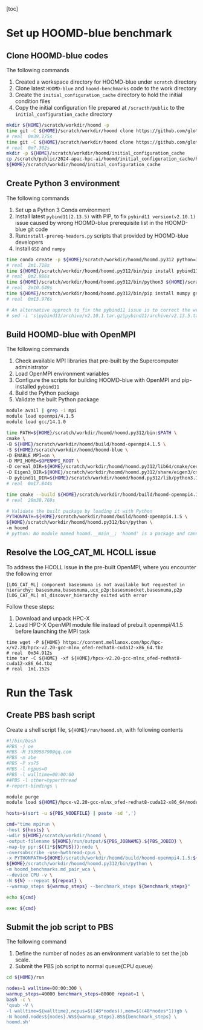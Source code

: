 [toc]

# Set up HOOMD-blue benchmark

## Clone HOOMD-blue codes

The following commands

1. Created a workspace directory for HOOMD-blue under `scratch` directory
2. Clone latest `HOOMD-blue` and `hoomd-benchmarks` code to the work directory
4. Create the `initial_configuration_cache` directory to hold the initial condition files
4. Copy the initial configuration file prepared at `/scracth/public` to the `initial_configuration_cache` directory

```bash
mkdir ${HOME}/scratch/workdir/hoomd -p
time git -C ${HOME}/scratch/workdir/hoomd clone https://github.com/glotzerlab/hoomd-blue  --recursive
# real	0m39.175s
time git -C ${HOME}/scratch/workdir/hoomd clone https://github.com/glotzerlab/hoomd-benchmarks
# real	0m7.302s
mkdir -p ${HOME}/scratch/workdir/hoomd/initial_configuration_cache
cp /scratch/public/2024-apac-hpc-ai/hoomd/initial_configuration_cache/hard_sphere_200000_1.0_3.gsd \
${HOME}/scratch/workdir/hoomd/initial_configuration_cache
```

## Create Python 3 environment

The following commands

1. Set up a Python 3 Conda environment
2. Install latest `pybind11(2.13.5)` with PIP, to fix `pybind11 version(v2.10.1)` issue caused by wrong HOOMD-blue prerequisite list in the HOOMD-blue git code
3. Run`install-prereq-headers.py` scripts that provided by HOOMD-blue developers
4. Install `GSD` and `numpy`

```bash
time conda create -p ${HOME}/scratch/workdir/hoomd/hoomd.py312 python=3.12 -y
# real	2m1.718s
time ${HOME}/scratch/workdir/hoomd/hoomd.py312/bin/pip install pybind11
# real	0m2.986s
time ${HOME}/scratch/workdir/hoomd/hoomd.py312/bin/python3 ${HOME}/scratch/workdir/hoomd/hoomd-blue/install-prereq-headers.py -y
# real	2m10.649s
time ${HOME}/scratch/workdir/hoomd/hoomd.py312/bin/pip install numpy gsd
# real	0m13.976s

# An alternative approch to fix the pybind11 issue is to correct the wrong version number in prereq script
# sed -i 's|pybind11/archive/v2.10.1.tar.gz|pybind11/archive/v2.13.5.tar.gz|g' hoomd-blue/install-prereq-headers.py
```

## Build HOOMD-blue with OpenMPI

The following commands

1. Check available MPI libraries that pre-built by the Supercomputer administrator
2. Load OpenMPI environment variables
3. Configure the scripts for building HOOMD-blue with OpenMPI and pip-installed `pybind11`
4. Build the Python package
5. Validate the built Python package

```bash
module avail | grep -i mpi
module load openmpi/4.1.5
module load gcc/14.1.0

time PATH=${HOME}/scratch/workdir/hoomd/hoomd.py312/bin:$PATH \
cmake \
-B ${HOME}/scratch/workdir/hoomd/build/hoomd-openmpi4.1.5 \
-S ${HOME}/scratch/workdir/hoomd/hoomd-blue \
-D ENABLE_MPI=on \
-D MPI_HOME=$OPENMPI_ROOT \
-D cereal_DIR=${HOME}/scratch/workdir/hoomd/hoomd.py312/lib64/cmake/cereal \
-D Eigen3_DIR=${HOME}/scratch/workdir/hoomd/hoomd.py312/share/eigen3/cmake \
-D pybind11_DIR=${HOME}/scratch/workdir/hoomd/hoomd.py312/lib/python3.12/site-packages/pybind11/share/cmake/pybind11
# real	0m17.844s

time cmake --build ${HOME}/scratch/workdir/hoomd/build/hoomd-openmpi4.1.5 -j 16
# real	28m38.769s

# Validate the built package by loading it with Python
PYTHONPATH=${HOME}/scratch/workdir/hoomd/build/hoomd-openmpi4.1.5 \
${HOME}/scratch/workdir/hoomd/hoomd.py312/bin/python \
-m hoomd
# python: No module named hoomd.__main__; 'hoomd' is a package and cannot be directly executed
```

## Resolve the LOG_CAT_ML HCOLL issue

To address the HCOLL issue in the pre-built OpenMPI, where you encounter the following error

`[LOG_CAT_ML] component basesmuma is not available but requested in hierarchy: basesmuma,basesmuma,ucx_p2p:basesmsocket,basesmuma,p2p
[LOG_CAT_ML] ml_discover_hierarchy exited with error`

Follow these steps:

1. Download and unpack HPC-X
2. Load HPC-X OpenMPI module file instead of prebuilt openmpi/4.1.5 before launching the MPI task

```
time wget -P ${HOME} https://content.mellanox.com/hpc/hpc-x/v2.20/hpcx-v2.20-gcc-mlnx_ofed-redhat8-cuda12-x86_64.tbz
# real	0m34.912s
time tar -C ${HOME} -xf ${HOME}/hpcx-v2.20-gcc-mlnx_ofed-redhat8-cuda12-x86_64.tbz
# real	1m1.152s
```

# Run the Task 

## Create PBS bash script

Create a shell script file, `${HOME}/run/hoomd.sh`, with following contents

```bash
#!/bin/bash
#PBS -j oe
#PBS -M 393958790@qq.com
#PBS -m abe
#PBS -P xs75
#PBS -l ngpus=0
#PBS -l walltime=00:00:60
##PBS -l other=hyperthread
#-report-bindings \

module purge
module load ${HOME}/hpcx-v2.20-gcc-mlnx_ofed-redhat8-cuda12-x86_64/modulefiles/hpcx-ompi

hosts=$(sort -u ${PBS_NODEFILE} | paste -sd ',')

cmd="time mpirun \
-host ${hosts} \
-wdir ${HOME}/scratch/workdir/hoomd \
-output-filename ${HOME}/run/output/${PBS_JOBNAME}.${PBS_JOBID} \
-map-by ppr:$((1*${NCPUS})):node \
-oversubscribe -use-hwthread-cpus \
-x PYTHONPATH=${HOME}/scratch/workdir/hoomd/build/hoomd-openmpi4.1.5:${HOME}/scratch/workdir/hoomd/hoomd-benchmarks \
${HOME}/scratch/workdir/hoomd/hoomd.py312/bin/python \
-m hoomd_benchmarks.md_pair_wca \
--device CPU -v \
-N ${N} --repeat ${repeat} \
--warmup_steps ${warmup_steps} --benchmark_steps ${benchmark_steps}"

echo ${cmd}

exec ${cmd}
```

## Submit the job script to PBS

The following command

1. Define the number of nodes as an environment variable to set the job scale.
2. Submit the PBS job script to normal queue(CPU queue)

```bash
cd ${HOME}/run

nodes=1 walltime=00:00:300 \
warmup_steps=40000 benchmark_steps=80000 repeat=1 \
bash -c \
'qsub -V \
-l walltime=${walltime},ncpus=$((48*nodes)),mem=$((48*nodes*1))gb \
-N hoomd.nodes${nodes}.WS${warmup_steps}.BS${benchmark_steps} \
hoomd.sh'
```

